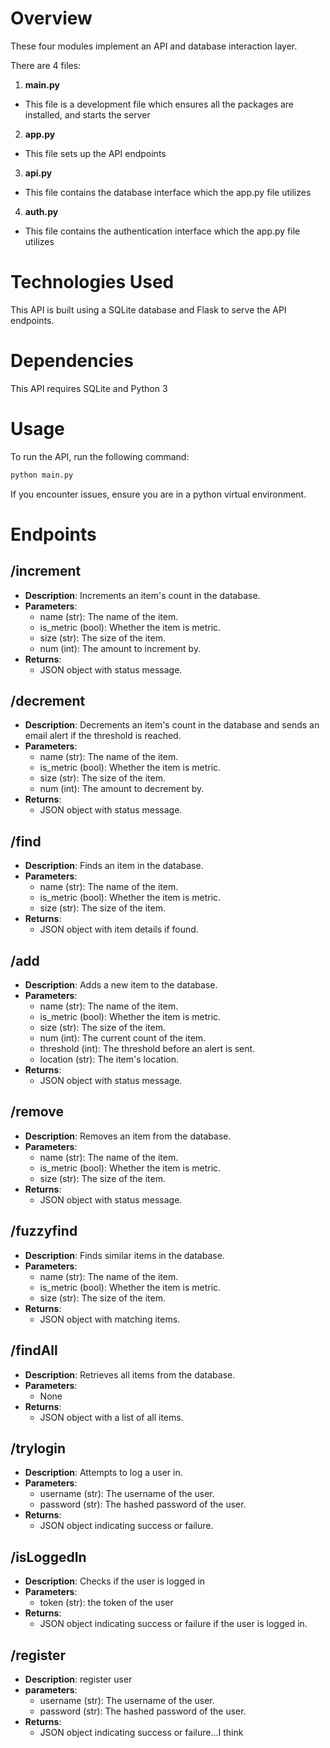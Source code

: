 # Overview

These four modules implement an API and database interaction layer.

There are 4 files:

1. **main.py**

- This file is a development file which ensures all the packages are installed, and starts the server

2. **app.py**

- This file sets up the API endpoints

3. **api.py**

- This file contains the database interface which the app.py file utilizes

4. **auth.py**

- This file contains the authentication interface which the app.py file utilizes

# Technologies Used

This API is built using a SQLite database and Flask to serve the API endpoints.

# Dependencies

This API requires SQLite and Python 3

# Usage

To run the API, run the following command:

```bash
python main.py
```

If you encounter issues, ensure you are in a python virtual environment.

# Endpoints

## **/increment**

- **Description**: Increments an item's count in the database.
- **Parameters**:
  - name (str): The name of the item.
  - is_metric (bool): Whether the item is metric.
  - size (str): The size of the item.
  - num (int): The amount to increment by.
- **Returns**:
  - JSON object with status message.

## **/decrement**

- **Description**: Decrements an item's count in the database and sends an email alert if the threshold is reached.
- **Parameters**:
  - name (str): The name of the item.
  - is_metric (bool): Whether the item is metric.
  - size (str): The size of the item.
  - num (int): The amount to decrement by.
- **Returns**:
  - JSON object with status message.

## **/find**

- **Description**: Finds an item in the database.
- **Parameters**:
  - name (str): The name of the item.
  - is_metric (bool): Whether the item is metric.
  - size (str): The size of the item.
- **Returns**:
  - JSON object with item details if found.

## **/add**

- **Description**: Adds a new item to the database.
- **Parameters**:
  - name (str): The name of the item.
  - is_metric (bool): Whether the item is metric.
  - size (str): The size of the item.
  - num (int): The current count of the item.
  - threshold (int): The threshold before an alert is sent.
  - location (str): The item's location.
- **Returns**:
  - JSON object with status message.

## **/remove**

- **Description**: Removes an item from the database.
- **Parameters**:
  - name (str): The name of the item.
  - is_metric (bool): Whether the item is metric.
  - size (str): The size of the item.
- **Returns**:
  - JSON object with status message.

## **/fuzzyfind**

- **Description**: Finds similar items in the database.
- **Parameters**:
  - name (str): The name of the item.
  - is_metric (bool): Whether the item is metric.
  - size (str): The size of the item.
- **Returns**:
  - JSON object with matching items.

## **/findAll**

- **Description**: Retrieves all items from the database.
- **Parameters**:
  - None
- **Returns**:
  - JSON object with a list of all items.

## **/trylogin**

- **Description**: Attempts to log a user in.
- **Parameters**:
  - username (str): The username of the user.
  - password (str): The hashed password of the user.
- **Returns**:
  - JSON object indicating success or failure.

## **/isLoggedIn**

- **Description**: Checks if the user is logged in
- **Parameters**:
  - token (str): the token of the user
- **Returns**:
  - JSON object indicating success or failure if the user is logged in.

## **/register**

- **Description**: register user
- **parameters**:
  - username (str): The username of the user.
  - password (str): The hashed password of the user.
- **Returns**:
  - JSON object indicating success or failure...I think